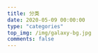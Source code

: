 ```yaml
---
title: 分类
date: 2020-05-09 00:00:00
type: "categories"
top_img: /img/galaxy-bg.jpg
comments: false
---
```

